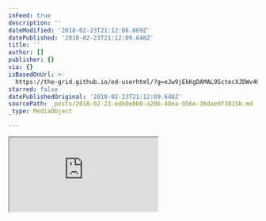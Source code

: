 ```yaml
---
inFeed: true
description: ''
dateModified: '2018-02-23T21:12:08.869Z'
datePublished: '2018-02-23T21:12:09.648Z'
title: ''
author: []
publisher: {}
via: {}
isBasedOnUrl: >-
  https://the-grid.github.io/ed-userhtml/?g=eJw9jEkKgDAMAL9SctecXJDWv4Qo2kIXmij6ew-KxxmGscLVFzV6l9WBrpdioJNeC2YhpeZImivvDVMs5LfkoBvGHoxUdrCrFpkQv6jlHDHIj9GnNgjMFt_l_AAbICht
starred: false
datePublishedOriginal: '2018-02-23T21:12:09.648Z'
sourcePath: _posts/2018-02-23-edb0e8b0-a206-40ea-956e-36dae0f3815b.md
_type: MediaObject

---
```

<iframe src="https://the-grid.github.io/ed-userhtml/?g=eJw9jEkKgDAMAL9SctecXJDWv4Qo2kIXmij6ew-KxxmGscLVFzV6l9WBrpdioJNeC2YhpeZImivvDVMs5LfkoBvGHoxUdrCrFpkQv6jlHDHIj9GnNgjMFt_l_AAbICht" height="150" style=""></iframe>